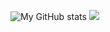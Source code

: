 ![My GitHub stats](https://github-readme-stats.vercel.app/api?username=ayshptk&show_icons=truecount_private=true&theme=radical)
<img src="https://github-readme-stats.vercel.app/api/top-langs/?username=ayshptk&hide=java,html&title_color=ffffff&text_color=c9cacc&icon_color=2bbc8a&bg_color=1d1f21">
